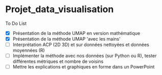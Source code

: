 # Projet_data_visualisation

To Do List

- [x] Présentation de la méthode UMAP en version mathématique
- [x] Présentation de la méthode UMAP 'avec les mains'
- [ ] Interprétation ACP (2D 3D) et sur données nettoyées et données moyennées (R)
- [ ] Implémenter la méthode avec nos données (sur Python ou R), tester différentes métriques et nombre de voisins
- [ ] Mettre les explications et graphiques en forme dans un PowerPoint
